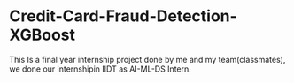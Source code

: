 # Credit-Card-Fraud-Detection-XGBoost
This Is a final year internship project done by me and my team(classmates), we done our internshipin IIDT as AI-ML-DS Intern.
